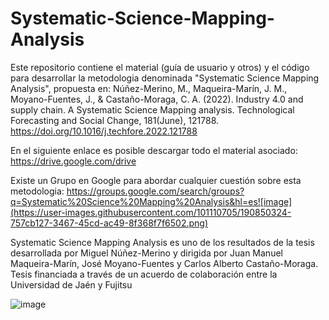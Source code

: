 # Systematic-Science-Mapping-Analysis

Este repositorio contiene el material (guía de usuario y otros) y el código para desarrollar la metodologia denominada "Systematic Science Mapping Analysis", propuesta en: Núñez-Merino, M., Maqueira-Marín, J. M., Moyano-Fuentes, J., & Castaño-Moraga, C. A. (2022). Industry 4.0 and supply chain. A Systematic Science Mapping analysis. Technological Forecasting and Social Change, 181(June), 121788. https://doi.org/10.1016/j.techfore.2022.121788

En el siguiente enlace es posible descargar todo el material asociado:
https://drive.google.com/drive

Existe un Grupo en Google para abordar cualquier cuestión sobre esta metodologia: 
https://groups.google.com/search/groups?q=Systematic%20Science%20Mapping%20Analysis&hl=es![image](https://user-images.githubusercontent.com/101110705/190850324-757cb127-3467-45cd-ac49-8f368f7f6502.png)


Systematic Science Mapping Analysis es uno de los resultados de la tesis desarrollada por Miguel Núñez-Merino y dirigida por Juan Manuel Maqueira-Marín, José Moyano-Fuentes y Carlos Alberto Castaño-Moraga. Tesis financiada a través de un acuerdo de colaboración entre la Universidad de Jaén y Fujitsu

![image](https://user-images.githubusercontent.com/101110705/190850658-092234ab-3106-4494-a897-a45258a62f0a.png)


